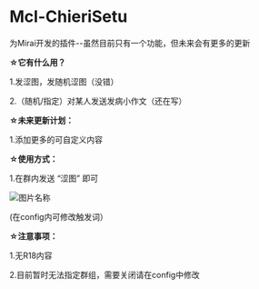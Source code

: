 # Mcl-ChieriSetu
为Mirai开发的插件--虽然目前只有一个功能，但未来会有更多的更新    
  
    
      
**☆它有什么用？**
  
1.发涩图，发随机涩图（没错）  
  
2.（随机/指定）对某人发送发病小作文（还在写）  
  
**☆未来更新计划：**  
  
1.添加更多的可自定义内容    
  
**☆使用方式：**  
  
1.在群内发送  “涩图” 即可  

![图片名称](http://f0.0sm.com/node0/2022/07/862CCE6022CB501B-103580520f1c0529.png)  
  
(在config内可修改触发词）  
  
**☆注意事项：**  
  
1.无R18内容  
  
2.目前暂时无法指定群组，需要关闭请在config中修改    
